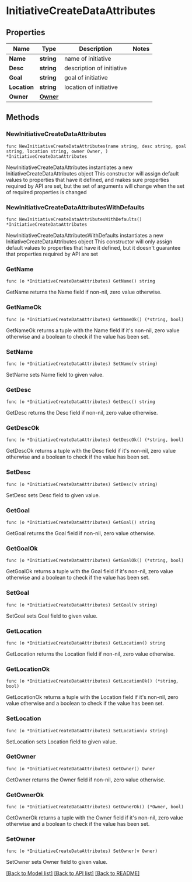 # InitiativeCreateDataAttributes

## Properties

Name | Type | Description | Notes
------------ | ------------- | ------------- | -------------
**Name** | **string** | name of initiative | 
**Desc** | **string** | description of initiative | 
**Goal** | **string** | goal of initiative | 
**Location** | **string** | location of initiative | 
**Owner** | [**Owner**](Owner.md) |  | 

## Methods

### NewInitiativeCreateDataAttributes

`func NewInitiativeCreateDataAttributes(name string, desc string, goal string, location string, owner Owner, ) *InitiativeCreateDataAttributes`

NewInitiativeCreateDataAttributes instantiates a new InitiativeCreateDataAttributes object
This constructor will assign default values to properties that have it defined,
and makes sure properties required by API are set, but the set of arguments
will change when the set of required properties is changed

### NewInitiativeCreateDataAttributesWithDefaults

`func NewInitiativeCreateDataAttributesWithDefaults() *InitiativeCreateDataAttributes`

NewInitiativeCreateDataAttributesWithDefaults instantiates a new InitiativeCreateDataAttributes object
This constructor will only assign default values to properties that have it defined,
but it doesn't guarantee that properties required by API are set

### GetName

`func (o *InitiativeCreateDataAttributes) GetName() string`

GetName returns the Name field if non-nil, zero value otherwise.

### GetNameOk

`func (o *InitiativeCreateDataAttributes) GetNameOk() (*string, bool)`

GetNameOk returns a tuple with the Name field if it's non-nil, zero value otherwise
and a boolean to check if the value has been set.

### SetName

`func (o *InitiativeCreateDataAttributes) SetName(v string)`

SetName sets Name field to given value.


### GetDesc

`func (o *InitiativeCreateDataAttributes) GetDesc() string`

GetDesc returns the Desc field if non-nil, zero value otherwise.

### GetDescOk

`func (o *InitiativeCreateDataAttributes) GetDescOk() (*string, bool)`

GetDescOk returns a tuple with the Desc field if it's non-nil, zero value otherwise
and a boolean to check if the value has been set.

### SetDesc

`func (o *InitiativeCreateDataAttributes) SetDesc(v string)`

SetDesc sets Desc field to given value.


### GetGoal

`func (o *InitiativeCreateDataAttributes) GetGoal() string`

GetGoal returns the Goal field if non-nil, zero value otherwise.

### GetGoalOk

`func (o *InitiativeCreateDataAttributes) GetGoalOk() (*string, bool)`

GetGoalOk returns a tuple with the Goal field if it's non-nil, zero value otherwise
and a boolean to check if the value has been set.

### SetGoal

`func (o *InitiativeCreateDataAttributes) SetGoal(v string)`

SetGoal sets Goal field to given value.


### GetLocation

`func (o *InitiativeCreateDataAttributes) GetLocation() string`

GetLocation returns the Location field if non-nil, zero value otherwise.

### GetLocationOk

`func (o *InitiativeCreateDataAttributes) GetLocationOk() (*string, bool)`

GetLocationOk returns a tuple with the Location field if it's non-nil, zero value otherwise
and a boolean to check if the value has been set.

### SetLocation

`func (o *InitiativeCreateDataAttributes) SetLocation(v string)`

SetLocation sets Location field to given value.


### GetOwner

`func (o *InitiativeCreateDataAttributes) GetOwner() Owner`

GetOwner returns the Owner field if non-nil, zero value otherwise.

### GetOwnerOk

`func (o *InitiativeCreateDataAttributes) GetOwnerOk() (*Owner, bool)`

GetOwnerOk returns a tuple with the Owner field if it's non-nil, zero value otherwise
and a boolean to check if the value has been set.

### SetOwner

`func (o *InitiativeCreateDataAttributes) SetOwner(v Owner)`

SetOwner sets Owner field to given value.



[[Back to Model list]](../README.md#documentation-for-models) [[Back to API list]](../README.md#documentation-for-api-endpoints) [[Back to README]](../README.md)


